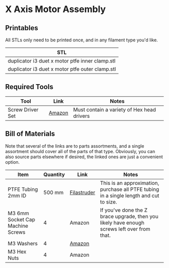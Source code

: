 # X Axis Motor Assembly

## Printables
All STLs only need to be printed once, and in any filament type you'd like.

| STL |
| --- |
| duplicator i3 duet x motor ptfe inner clamp.stl   | 
| duplicator i3 duet x motor ptfe outer clamp.stl   | 

## Required Tools
| Tool | Link | Notes |
| ---- | ---- | ----- |
| Screw Driver Set          | [Amazon](https://smile.amazon.com/Syntus-Precision-Screwdriver-Electronics-Cellphone/dp/B071PB4RPV)   | Must contain a variety of Hex head drivers

## Bill of Materials
Note that several of the links are to parts assortments, and a single assortment should cover all of the parts of that type. Obviously, you can also source parts elsewhere if desired, the linked ones are just a convenient option.

| Item | Quantity | Link | Notes |
| ---- | -------- | ---- | ----- |
| PTFE Tubing 2mm ID                    | 500 mm    | [Filastruder](https://www.filastruder.com/collections/e3d-spare-parts-and-accessories/products/ptfe-tubing?variant=485332121) | This is an approximation, purchase all PTFE tubing in a single length and cut to size.
| M3 6mm Socket Cap Machine Screws      | 4         | Amazon                                                                                                                        | If you've done the Z brace upgrade, then you likely have enough screws left over from that.
| M3 Washers                            | 4         | [Amazon](https://smile.amazon.com/gp/product/B07CG9J4NC)                                                                      |
| M3 Hex Nuts                           | 4         | Amazon                                                                                                
